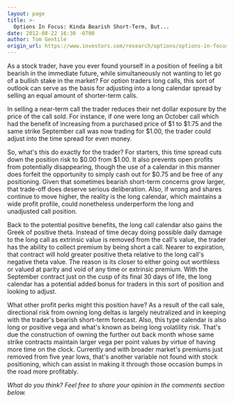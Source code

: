 ```yaml
---
layout: page
title: >-
  Options In Focus: Kinda Bearish Short-Term, But...
date: 2012-08-22 16:30 -0700
author: Tom Gentile
origin_url: https://www.investors.com/research/options/options-in-focus-kinda-bearish-short-term-but/
---
```






As a stock trader, have you ever found yourself in a position of feeling a bit bearish in the immediate future, while simultaneously not wanting to let go of a bullish stake in the market? For option traders long calls, this sort of outlook can serve as the basis for adjusting into a long calendar spread by selling an equal amount of shorter-term calls.

  

In selling a near-term call the trader reduces their net dollar exposure by the price of the call sold. For instance, if one were long an October call which had the benefit of increasing from a purchased price of $1 to $1.75 and the same strike September call was now trading for $1.00, the trader could adjust into the time spread for even money.

  

So, what's this do exactly for the trader? For starters, this time spread cuts down the position risk to $0.00 from $1.00. It also prevents open profits from potentially disappearing, though the use of a calendar in this manner does forfeit the opportunity to simply cash out for $0.75 and be free of any positioning. Given that sometimes bearish short-term concerns grow larger, that trade-off does deserve serious deliberation. Also, if wrong and shares continue to move higher, the reality is the long calendar, which maintains a wide profit profile, could nonetheless underperform the long and unadjusted call position.

  

Back to the potential positive benefits, the long call calendar also gains the Greek of positive theta. Instead of time decay doing possible daily damage to the long call as extrinsic value is removed from the call's value, the trader has the ability to collect premium by being short a call. Nearer to expiration, that contract will hold greater positive theta relative to the long call's negative theta value. The reason is its closer to either going out worthless or valued at parity and void of any time or extrinsic premium. With the September contract just on the cusp of its final 30 days of life, the long calendar has a potential added bonus for traders in this sort of position and looking to adjust.

  

What other profit perks might this position have? As a result of the call sale, directional risk from owning long deltas is largely neutralized and in keeping with the trader's bearish short-term forecast. Also, this type calendar is also long or positive vega and what's known as being long volatility risk. That's due the construction of owning the further out back month whose same strike contracts maintain larger vega per point values by virtue of having more time on the clock. Currently and with broader market's premiums just removed from five year lows, that's another variable not found with stock positioning, which can assist in making it through those occasion bumps in the road more profitably.

  

*What do you think? Feel free to share your opinion in the comments section below.*




